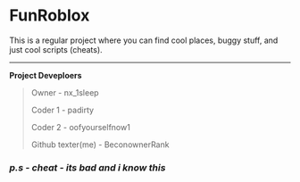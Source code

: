 # **FunRoblox**
This is a regular project where you can find cool places, buggy stuff, and just cool scripts (cheats).

____

**Project Deveploers**
> 
> Owner - nx_1sleep
>
> Coder 1 - padirty
> 
> Coder 2 - oofyourselfnow1
>
> Github texter(me) - BeconownerRank

### *p.s - cheat - its bad and i know this*
